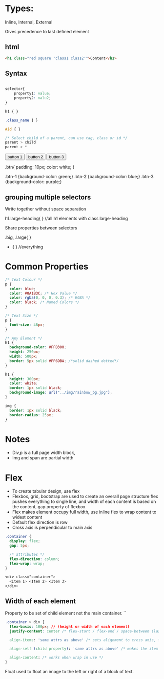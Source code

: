 # Types:
Inline, Internal, External

Gives precedence to last defined element


## html
```html
<h1 class="red square 'class1 class2'">Content</h1>
```

## Syntax
```css

selector{
    property1: value;
    property2: valu2;
}

h1 { }

.class_name { }

#id { }

/* Select child of a parent, can use tag, class or id */
parent > child 
parent > *
```

<button class="btn btn-1">button 1</button>
<button class="btn btn-2">button 2</button>
<button class="btn btn-3">button 3</button>

.btn{
    padding: 10px;
    color: white;
}

.btn-1 {background-color: green;}
.btn-2 {background-color: blue;}
.btn-3 {background-color: purple;}

## grouping multiple selectors
Write together without space separation

h1.large-heading{ } //all h1 elements with class large-heading

Share properties between selectors

.big, .large{ }
* { } //everything

# Common Properties

```css
/* Text Colour */
p {
  color: blue;
  color: #0A1B3C; /* Hex Value */
  color: rgba(0, 0, 0, 0.3); /* RGBA */
  color: black; /* Named Colors */
}

/* Text Size */
p {
  font-size: 48px;
}

/* Any Element */
h1 {
  background-color: #FFB300;
  height: 250px;
  width: 500px;
  border: 5px solid #FF6DBA; /*solid dashed dotted*/
}

h1 {
  height: 300px;
  color: white;
  border: 1px solid black;
  background-image: url("../img/rainbow_bg.jpg");
}

img {
  border: 1px solid black;
  border-radius: 25px;
}
```
# Notes
* Div,p is a full page width block,
* Img and span are partial width

# Flex
* To create tabular design, use flex
* Flexbox, grid, bootstrap are used to create an overall page structure
flex pushes everything to single line, and width of each content is based on the content, gap property of flexbox
* Flex makes element occupy full width, use inline flex to wrap content to widest content
* Default flex direction is row
* Cross axis is perpendicular to main axis
```css
.container {
  display: flex;
  gap: 5px;

  /* attributes */
  flex-direction: column;
  flex-wrap: wrap;
}

<div class="container">
  <Item 1> <Item 2> <Item 3>
</div>
```


## Width of each element
Property to be set of child element not the main container. ``
```css
.container > div {
  flex-basis: 100px; // (height or width of each element)
  justify-content: center /* flex-start / flex-end / space-between (last elements pushed to boundary) / space-around (last elements have space) */

  align-items: 'same attrs as above' /* sets alignment to cross axis, for this to work, the container must have size larger than each element */

  align-self (child property): 'same attrs as above' /* makes the item independent from other children */

  align-content: /* works when wrap in use */
}
```

Float used to float an image to the left or right of a block of text. 